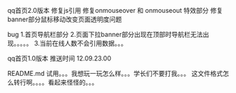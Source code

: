 qq首页2.0版本
修复js引用
修复onmouseover 和 onmouseout 特效部分
修复banner部分鼠标移动改变页面透明度问题

bug  1.首页导航栏部分
     2.页面下拉banner部分出现在顶部时导航栏无法出现。。。。。
     3.当前在线人数不会引用数据。。。

qq首页1.0版本
推送时间 12.09.23.00

README.md 试用。。。我想玩一玩怎么样。。。学长们不要打我。。。
这文件格式怎么转行啊。。。。看起来怪怪的。。。
